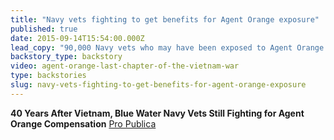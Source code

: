 ```yaml
---
title: "Navy vets fighting to get benefits for Agent Orange exposure"
published: true
date: 2015-09-14T15:54:00.000Z
lead_copy: "90,000 Navy vets who may have been exposed to Agent Orange are fighting to get benefits. Here's the backstory. Watch for some background."
backstory_type: backstory
video: agent-orange-last-chapter-of-the-vietnam-war
type: backstories
slug: navy-vets-fighting-to-get-benefits-for-agent-orange-exposure
---
```


**40 Years After Vietnam, Blue Water Navy Vets Still Fighting for Agent Orange Compensation**
[Pro Publica](http://www.propublica.org/article/after-vietnam-blue-water-navy-vets-fighting-agent-orange-compensation?utm_source=et&utm_medium=email&utm_campaign=dailynewsletter&utm_content=&utm_name=)

